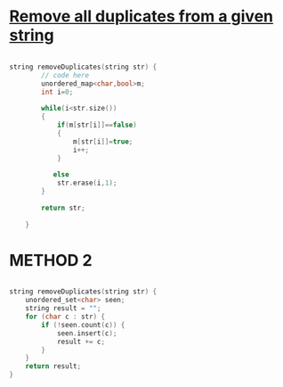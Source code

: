 <h1><a href="https://www.geeksforgeeks.org/problems/remove-all-duplicates-from-a-given-string4321/1" target="_blank">Remove all duplicates from a given string
</a></h1>

```cpp

string removeDuplicates(string str) {
	    // code here
	    unordered_map<char,bool>m;
	    int i=0;
	    
	    while(i<str.size())
	    {
	        if(m[str[i]]==false)
	        {
	            m[str[i]]=true;
	            i++;
	        }
	            
	       else
	        str.erase(i,1);
	    }
	    
	    return str;
	    
	}

```

# METHOD 2

```cpp

string removeDuplicates(string str) {
    unordered_set<char> seen;
    string result = "";
    for (char c : str) {
        if (!seen.count(c)) {
            seen.insert(c);
            result += c;
        }
    }
    return result;
}

```